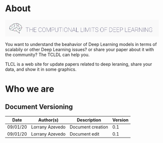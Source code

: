 # About

![Gabriel Filipe](./base/designSprint/images/TCLDL.png)


You want to understand the beahavior of Deep Learning models in terms of scalabily or other Deep Learning issues? or share your paper about it with the community? The TCLDL can help you. 

TLCL is a web site for update papers related to deep leraning, share your data, and show it in some graphics.

# Who we are


## Document Versioning

| Date | Author(s) | Description | Version |
|------|-------|-----------|--------|
| 09/01/20| Lorrany Azevedo | Document creation | 0.1 |
| 09/01/20| Lorrany Azevedo | Document edit | 0.1 |

<!---
# Welcome to TCLDL

For full documentation visit [mkdocs.org](http://mkdocs.org).

## Commands

* `mkdocs new [dir-name]` - Create a new project.
* `mkdocs serve` - Start the live-reloading docs server.
* `mkdocs build` - Build the documentation site.
* `mkdocs help` - Print this help message.

## Project layout

    mkdocs.yml    # The cdocker run -it -p 8080:8080 imagenameonfiguration file.
    docs/
        index.md  # The documentation homepage.
        ...       # Other markdown pages, images and other files.
-->
